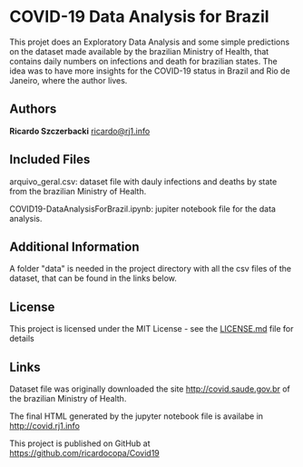 # COVID-19 Data Analysis for Brazil

This projet does an Exploratory Data Analysis and some simple predictions on the dataset made available by the brazilian Ministry of Health, that contains daily numbers on infections and death for brazilian states. The idea was to have more insights for the COVID-19 status in Brazil and Rio de Janeiro, where the author lives.

## Authors

**Ricardo Szczerbacki** ricardo@rj1.info

## Included Files

arquivo_geral.csv: dataset file with dauly infections and deaths by state from the brazilian Ministry of Health.

COVID19-DataAnalysisForBrazil.ipynb: jupiter notebook file for the data analysis.

## Additional Information

A folder "data" is needed in the project directory with all the csv files of the dataset, that can be found in the links below. 

## License

This project is licensed under the MIT License - see the [LICENSE.md](LICENSE.md) file for details

## Links

Dataset file was originally downloaded the site http://covid.saude.gov.br of the brazilian Ministry of Health.

The final HTML generated by the jupyter notebook file is availabe in http://covid.rj1.info

This project is published on GitHub at https://github.com/ricardocopa/Covid19




